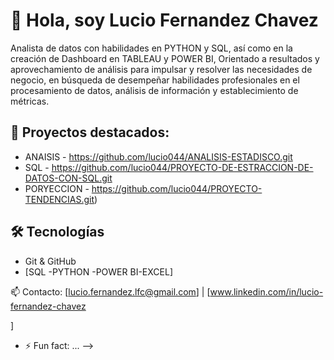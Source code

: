 # 👋 Hola, soy Lucio Fernandez Chavez

Analista de datos con habilidades en PYTHON y SQL, así como en la creación de Dashboard en TABLEAU y POWER BI, Orientado a resultados y aprovechamiento de análisis para impulsar y resolver las necesidades de negocio, en búsqueda de desempeñar habilidades profesionales en el procesamiento de datos, análisis de información y establecimiento de métricas.

## 🚀 Proyectos destacados:

- ANAISIS - https://github.com/lucio044/ANALISIS-ESTADISCO.git
- SQL - https://github.com/lucio044/PROYECTO-DE-ESTRACCION-DE-DATOS-CON-SQL.git
- PORYECCION - https://github.com/lucio044/PROYECTO-TENDENCIAS.git)

## 🛠️ Tecnologías
- Git & GitHub
- [SQL -PYTHON -POWER BI-EXCEL]

📫 Contacto: [lucio.fernandez.lfc@gmail.com] | [www.linkedin.com/in/lucio-fernandez-chavez

]

- ⚡ Fun fact: ...
-->
